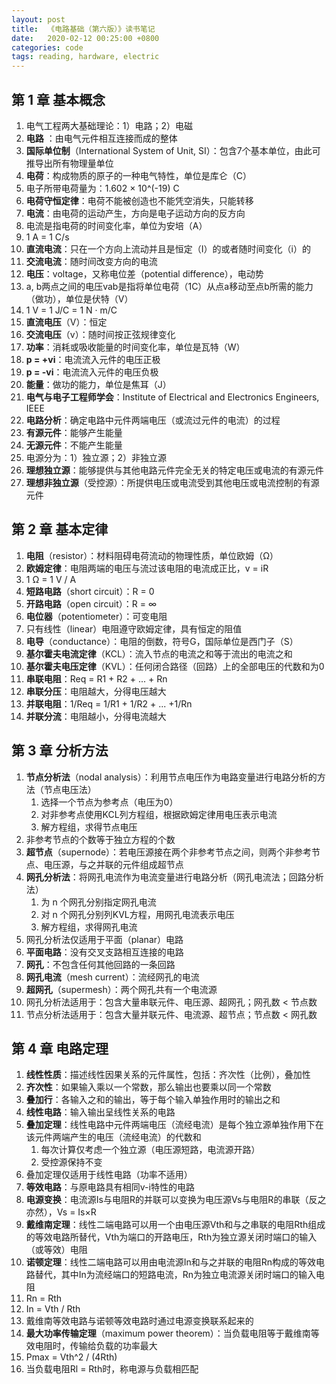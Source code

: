 ```yaml
---
layout: post
title:  《电路基础（第六版）》读书笔记
date:   2020-02-12 00:25:00 +0800
categories: code
tags: reading, hardware, electric
---
```






## 第 1 章	基本概念

1. 电气工程两大基础理论：1）电路；2）电磁
2. **电路** ：由电气元件相互连接而成的整体
3. **国际单位制**（International System of Unit, SI）：包含7个基本单位，由此可推导出所有物理量单位
4. **电荷**：构成物质的原子的一种电气特性，单位是库仑（C）
5. 电子所带电荷量为：1.602 × 10^(-19) C
6. **电荷守恒定律**：电荷不能被创造也不能凭空消失，只能转移
7. **电流**：由电荷的运动产生，方向是电子运动方向的反方向
8. 电流是指电荷的时间变化率，单位为安培（A）
9. 1 A = 1 C/s
10. **直流电流**：只在一个方向上流动并且是恒定（I）的或者随时间变化（i）的
11. **交流电流**：随时间改变方向的电流
12. **电压**：voltage，又称电位差（potential difference），电动势
13. a, b两点之间的电压vab是指将单位电荷（1C）从点a移动至点b所需的能力（做功），单位是伏特（V）
14. 1 V = 1 J/C = 1 N · m/C
15. **直流电压**（V）：恒定
16. **交流电压**（v）：随时间按正弦规律变化
17. **功率**：消耗或吸收能量的时间变化率，单位是瓦特（W）
18. **p = +vi**：电流流入元件的电压正极
19. **p = -vi**：电流流入元件的电压负极
20. **能量**：做功的能力，单位是焦耳（J）
21. **电气与电子工程师学会**：Institute of Electrical and Electronics Engineers, IEEE
22. **电路分析**：确定电路中元件两端电压（或流过元件的电流）的过程
23. **有源元件**：能够产生能量
24. **无源元件**：不能产生能量
25. 电源分为：1）独立源；2）非独立源
26. **理想独立源**：能够提供与其他电路元件完全无关的特定电压或电流的有源元件
27. **理想非独立源**（受控源）：所提供电压或电流受到其他电压或电流控制的有源元件

    

## 第 2 章	基本定律

1. **电阻**（resistor）：材料阻碍电荷流动的物理性质，单位欧姆（Ω）
2. **欧姆定律**：电阻两端的电压与流过该电阻的电流成正比，v = iR
3. 1 Ω  = 1 V / A
4. **短路电路**（short circuit）：R = 0
5. **开路电路**（open circuit）：R = ∞
6. **电位器**（potentiometer）：可变电阻
7. 只有线性（linear）电阻遵守欧姆定律，具有恒定的阻值
8. **电导**（conductance）：电阻的倒数，符号G，国际单位是西门子（S）
9. **基尔霍夫电流定律**（KCL）：流入节点的电流之和等于流出的电流之和
10. **基尔霍夫电压定律**（KVL）：任何闭合路径（回路）上的全部电压的代数和为0
11. **串联电阻**：Req = R1 + R2 + ... + Rn
12. **串联分压**：电阻越大，分得电压越大
13. **并联电阻**：1/Req = 1/R1 + 1/R2 + ... +1/Rn
14. **并联分流**：电阻越小，分得电流越大



## 第 3 章	分析方法

1. **节点分析法**（nodal analysis）：利用节点电压作为电路变量进行电路分析的方法（节点电压法）
   1. 选择一个节点为参考点（电压为0）
   2. 对非参考点使用KCL列方程组，根据欧姆定律用电压表示电流
   3. 解方程组，求得节点电压
2. 非参考节点的个数等于独立方程的个数
3. **超节点**（supernode）：若电压源接在两个非参考节点之间，则两个非参考节点、电压源，与之并联的元件组成超节点
4. **网孔分析法**：将网孔电流作为电流变量进行电路分析（网孔电流法；回路分析法）
   1. 为 n 个网孔分别指定网孔电流
   2. 对 n 个网孔分别列KVL方程，用网孔电流表示电压
   3. 解方程组，求得网孔电流
5. 网孔分析法仅适用于平面（planar）电路
6. **平面电路**：没有交叉支路相互连接的电路
7. **网孔**：不包含任何其他回路的一条回路
8. **网孔电流**（mesh current）：流经网孔的电流
9. **超网孔**（supermesh）：两个网孔共有一个电流源
10. 网孔分析法适用于：包含大量串联元件、电压源、超网孔；网孔数 < 节点数
11. 节点分析法适用于：包含大量并联元件、电流源、超节点；节点数 < 网孔数



## 第 4 章	电路定理

1. **线性性质**：描述线性因果关系的元件属性，包括：齐次性（比例），叠加性
2. **齐次性**：如果输入乘以一个常数，那么输出也要乘以同一个常数
3. **叠加行**：各输入之和的输出，等于每个输入单独作用时的输出之和
4. **线性电路**：输入输出呈线性关系的电路
5. **叠加定理**：线性电路中元件两端电压（流经电流）是每个独立源单独作用下在该元件两端产生的电压（流经电流）的代数和
   1. 每次计算仅考虑一个独立源（电压源短路，电流源开路）
   2. 受控源保持不变
6. 叠加定理仅适用于线性电路（功率不适用）
7. **等效电路**：与原电路具有相同v-i特性的电路
8. **电源变换**：电流源Is与电阻R的并联可以变换为电压源Vs与电阻R的串联（反之亦然），Vs = Is×R
9. **戴维南定理**：线性二端电路可以用一个由电压源Vth和与之串联的电阻Rth组成的等效电路所替代，Vth为端口的开路电压，Rth为独立源关闭时端口的输入（或等效）电阻
10. **诺顿定理**：线性二端电路可以用由电流源In和与之并联的电阻Rn构成的等效电路替代，其中In为流经端口的短路电流，Rn为独立电流源关闭时端口的输入电阻
11. Rn = Rth
12. In = Vth / Rth
13. 戴维南等效电路与诺顿等效电路时通过电源变换联系起来的
14. **最大功率传输定理**（maximum power theorem）：当负载电阻等于戴维南等效电阻时，传输给负载的功率最大
15. Pmax = Vth^2 / (4Rth)
16. 当负载电阻Rl = Rth时，称电源与负载相匹配

